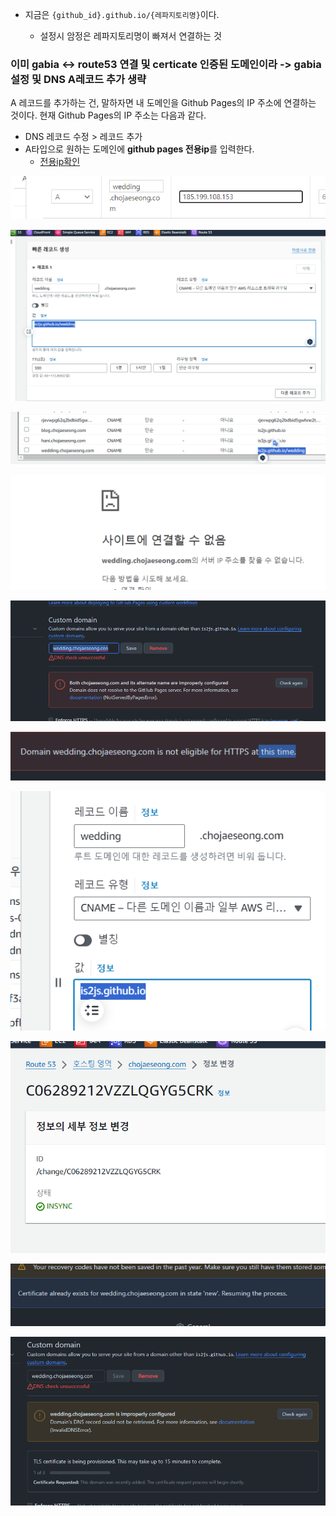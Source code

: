 - 지금은 `{github_id}.github.io/{레파지토리명}`이다.

  - 설정시 암정은 레파지토리명이 빠져서 연결하는 것

  

  

  

### 이미 gabia <-> route53 연결 및 certicate 인증된 도메인이라 -> gabia설정 및 DNS A레코드 추가 생략



A 레코드를 추가하는 건, 말하자면 내 도메인을 Github Pages의 IP 주소에 연결하는 것이다. 현재 Github Pages의 IP 주소는 다음과 같다.

- DNS 레코드 수정 > 레코드 추가
- A타입으로 원하는 도메인에 **github pages 전용ip**를 입력한다.
  - [전용ip확인](https://docs.github.com/en/pages/configuring-a-custom-domain-for-your-github-pages-site/managing-a-custom-domain-for-your-github-pages-site)

![image-20240725144638502](https://raw.githubusercontent.com/is2js/screenshots/main/image-20240725144638502.png)

![image-20240725150129651](https://raw.githubusercontent.com/is2js/screenshots/main/image-20240725150129651.png)

![image-20240725150254761](https://raw.githubusercontent.com/is2js/screenshots/main/image-20240725150254761.png)

![image-20240725150514761](https://raw.githubusercontent.com/is2js/screenshots/main/image-20240725150514761.png)

![image-20240725150154708](https://raw.githubusercontent.com/is2js/screenshots/main/image-20240725150154708.png)

![image-20240725152656616](https://raw.githubusercontent.com/is2js/screenshots/main/image-20240725152656616.png)











![image-20240725152948182](https://raw.githubusercontent.com/is2js/screenshots/main/image-20240725152948182.png)

![image-20240725153029921](https://raw.githubusercontent.com/is2js/screenshots/main/image-20240725153029921.png)

![image-20240725153121061](https://raw.githubusercontent.com/is2js/screenshots/main/image-20240725153121061.png)

![image-20240725153156759](https://raw.githubusercontent.com/is2js/screenshots/main/image-20240725153156759.png)